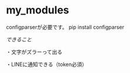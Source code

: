 # my_modules
configparserが必要です。
    pip install configparser

_できること_

・文字がズラーって出る

・LINEに通知できる（token必須）
